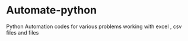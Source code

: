 # Automate-python
Python Automation codes for various problems working with excel , csv files and files 
